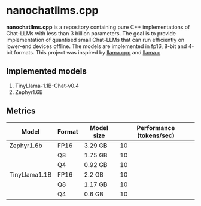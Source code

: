  # nanochatllms.cpp

**nanochatllms.cpp** is a repository containing pure C++ implementations of Chat-LLMs
with less than 3 billion parameters. The goal is to provide implementation of quantised
small Chat-LLMs that can run efficiently on lower-end devices offline. The models are
implemented in fp16, 8-bit and 4-bit formats. This project was inspired by
[llama.cpp](https://github.com/ggerganov/llama.cpp) and [llama.c](https://github.com/karpathy/llama2.c)

## Implemented models
1. TinyLlama-1.1B-Chat-v0.4
2. Zephyr1.6B


## Metrics

| Model | Format | Model size | Performance (tokens/sec) |
| ----- | ------ | ---------- | ------------------------ |
| Zephyr1.6b | FP16 | 3.29 GB |  10                      |
|            | Q8   | 1.75 GB |  10                      |
|            | Q4   | 0.92 GB |  10                      |
| TinyLlama1.1B | FP16 | 2.2 GB  |  10                   |
|               | Q8   | 1.17 GB |  10                   |
|               | Q4   | 0.6 GB  |  10                   |
